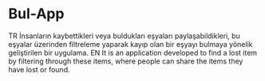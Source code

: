 # Bul-App
TR
İnsanların kaybettikleri veya buldukları eşyaları paylaşabildikleri, bu eşyalar üzerinden filtreleme yaparak kayıp olan bir eşyayı bulmaya yönelik geliştirilen bir uygulama.
EN
It is an application developed to find a lost item by filtering through these items, where people can share the items they have lost or found.

